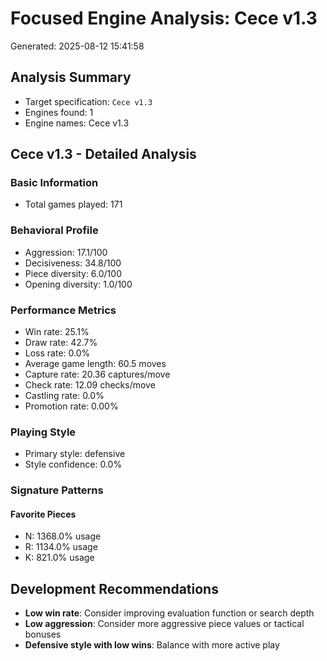 # Focused Engine Analysis: Cece v1.3
Generated: 2025-08-12 15:41:58

## Analysis Summary
- Target specification: `Cece v1.3`
- Engines found: 1
- Engine names: Cece v1.3

## Cece v1.3 - Detailed Analysis

### Basic Information
- Total games played: 171

### Behavioral Profile
- Aggression: 17.1/100
- Decisiveness: 34.8/100
- Piece diversity: 6.0/100
- Opening diversity: 1.0/100

### Performance Metrics
- Win rate: 25.1%
- Draw rate: 42.7%
- Loss rate: 0.0%
- Average game length: 60.5 moves
- Capture rate: 20.36 captures/move
- Check rate: 12.09 checks/move
- Castling rate: 0.0%
- Promotion rate: 0.00%

### Playing Style
- Primary style: defensive
- Style confidence: 0.0%

### Signature Patterns
#### Favorite Pieces
- N: 1368.0% usage
- R: 1134.0% usage
- K: 821.0% usage

## Development Recommendations
- **Low win rate**: Consider improving evaluation function or search depth
- **Low aggression**: Consider more aggressive piece values or tactical bonuses
- **Defensive style with low wins**: Balance with more active play